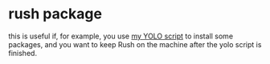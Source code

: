 # rush package

this is useful if, for example, you use [my YOLO
script](https://philcrockett.com/yolo/v1.sh) to install some packages, and you want to
keep Rush on the machine after the yolo script is finished.
